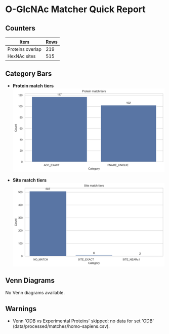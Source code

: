 # O-GlcNAc Matcher Quick Report

## Counters
| Item | Rows |
|---|---|
| Proteins overlap | 219 |
| HexNAc sites | 515 |

## Category Bars
- **Protein match tiers**  
![protein_match_tiers.png](./protein_match_tiers.png)

- **Site match tiers**  
![site_match_tiers.png](./site_match_tiers.png)

## Venn Diagrams
No Venn diagrams available.

## Warnings
- Venn 'ODB vs Experimental Proteins' skipped: no data for set 'ODB' (data/processed/matches/homo-sapiens.csv).
